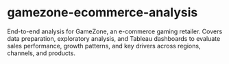 # gamezone-ecommerce-analysis
End-to-end analysis for GameZone, an e-commerce gaming retailer. Covers data preparation, exploratory analysis, and Tableau dashboards to evaluate sales performance, growth patterns, and key drivers across regions, channels, and products.
